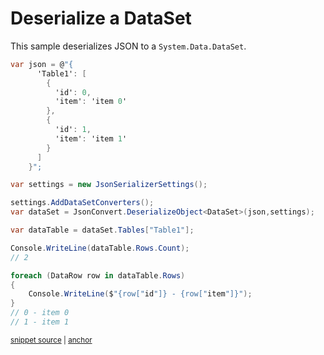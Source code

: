 # Deserialize a DataSet

This sample deserializes JSON to a `System.Data.DataSet`.

<!-- snippet: DeserializeDataSet -->
<a id='snippet-deserializedataset'></a>
```cs
var json = @"{
      'Table1': [
        {
          'id': 0,
          'item': 'item 0'
        },
        {
          'id': 1,
          'item': 'item 1'
        }
      ]
    }";

var settings = new JsonSerializerSettings();

settings.AddDataSetConverters();
var dataSet = JsonConvert.DeserializeObject<DataSet>(json,settings);

var dataTable = dataSet.Tables["Table1"];

Console.WriteLine(dataTable.Rows.Count);
// 2

foreach (DataRow row in dataTable.Rows)
{
    Console.WriteLine($"{row["id"]} - {row["item"]}");
}
// 0 - item 0
// 1 - item 1
```
<sup><a href='/src/Tests/Documentation/Samples/Serializer/DeserializeDataSet.cs#L36-L66' title='Snippet source file'>snippet source</a> | <a href='#snippet-deserializedataset' title='Start of snippet'>anchor</a></sup>
<!-- endSnippet -->
